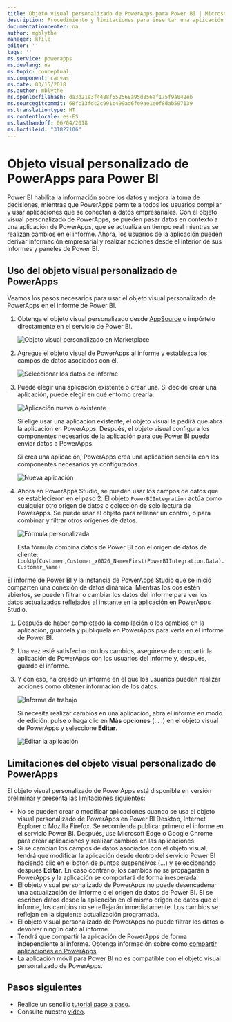 ```yaml
---
title: Objeto visual personalizado de PowerApps para Power BI | Microsoft Docs
description: Procedimiento y limitaciones para insertar una aplicación en la que se usa el mismo origen de datos y se puede filtrar al igual que otros elementos de informe en Power BI
documentationcenter: na
author: mgblythe
manager: kfile
editor: ''
tags: ''
ms.service: powerapps
ms.devlang: na
ms.topic: conceptual
ms.component: canvas
ms.date: 03/15/2018
ms.author: mblythe
ms.openlocfilehash: da3d21e3f4488f552568a95d856af175f9a042eb
ms.sourcegitcommit: 68fc13fdc2c991c499ad6fe9ae1e0f8dab597139
ms.translationtype: HT
ms.contentlocale: es-ES
ms.lasthandoff: 06/04/2018
ms.locfileid: "31827106"
---
```

# <a name="powerapps-custom-visual-for-power-bi"></a>Objeto visual personalizado de PowerApps para Power BI

Power BI habilita la información sobre los datos y mejora la toma de decisiones, mientras que PowerApps permite a todos los usuarios compilar y usar aplicaciones que se conectan a datos empresariales. Con el objeto visual personalizado de PowerApps, se pueden pasar datos en contexto a una aplicación de PowerApps, que se actualiza en tiempo real mientras se realizan cambios en el informe. Ahora, los usuarios de la aplicación pueden derivar información empresarial y realizar acciones desde el interior de sus informes y paneles de Power BI.

## <a name="using-the-powerapps-custom-visual"></a>Uso del objeto visual personalizado de PowerApps

Veamos los pasos necesarios para usar el objeto visual personalizado de PowerApps en el informe de Power BI.

1. Obtenga el objeto visual personalizado desde [AppSource](https://appsource.microsoft.com/product/power-bi-visuals/WA104381378?tab=Overview) o impórtelo directamente en el servicio de Power BI.

    ![Objeto visual personalizado en Marketplace](./media/powerapps-custom-visual/powerapps-store.png) 

1. Agregue el objeto visual de PowerApps al informe y establezca los campos de datos asociados con él.

    ![Seleccionar los datos de informe](./media/powerapps-custom-visual/add-visual-set-data.png)

1. Puede elegir una aplicación existente o crear una. Si decide crear una aplicación, puede elegir en qué entorno crearla.

    ![Aplicación nueva o existente](./media/powerapps-custom-visual/create-new-or-choose-app.png)

    Si elige usar una aplicación existente, el objeto visual le pedirá que abra la aplicación en PowerApps. Después, el objeto visual configura los componentes necesarios de la aplicación para que Power BI pueda enviar datos a PowerApps.

    Si crea una aplicación, PowerApps crea una aplicación sencilla con los componentes necesarios ya configurados.

    ![Nueva aplicación](./media/powerapps-custom-visual/new-app.png)

1. Ahora en PowerApps Studio, se pueden usar los campos de datos que se establecieron en el paso 2. El objeto `PowerBIIntegration` actúa como cualquier otro origen de datos o colección de solo lectura de PowerApps. Se puede usar el objeto para rellenar un control, o para combinar y filtrar otros orígenes de datos.

    ![Fórmula personalizada](./media/powerapps-custom-visual/custom-formula.png)

    Esta fórmula combina datos de Power BI con el origen de datos de cliente: `LookUp(Customer,Customer_x0020_Name=First(PowerBIIntegration.Data).Customer_Name)`

 El informe de Power BI y la instancia de PowerApps Studio que se inició comparten una conexión de datos dinámica. Mientras los dos estén abiertos, se pueden filtrar o cambiar los datos del informe para ver los datos actualizados reflejados al instante en la aplicación en PowerApps Studio.

1. Después de haber completado la compilación o los cambios en la aplicación, guárdela y publíquela en PowerApps para verla en el informe de Power BI.

1. Una vez esté satisfecho con los cambios, asegúrese de compartir la aplicación de PowerApps con los usuarios del informe y, después, guarde el informe.

1. Y con eso, ha creado un informe en el que los usuarios pueden realizar acciones como obtener información de los datos.

    ![Informe de trabajo](./media/powerapps-custom-visual/working-report.gif)

    Si necesita realizar cambios en una aplicación, abra el informe en modo de edición, pulse o haga clic en **Más opciones** (**. . .**) en el objeto visual de PowerApps y seleccione **Editar**.

    ![Editar la aplicación](./media/powerapps-custom-visual/edit-app.png)

## <a name="limitations-of-the-powerapps-custom-visual"></a>Limitaciones del objeto visual personalizado de PowerApps

El objeto visual personalizado de PowerApps está disponible en versión preliminar y presenta las limitaciones siguientes:

- No se pueden crear o modificar aplicaciones cuando se usa el objeto visual personalizado de PowerApps en Power BI Desktop, Internet Explorer o Mozilla Firefox. Se recomienda publicar primero el informe en el servicio Power BI. Después, use Microsoft Edge o Google Chrome para crear aplicaciones y realizar cambios en las aplicaciones.
- Si se cambian los campos de datos asociados con el objeto visual, tendrá que modificar la aplicación desde dentro del servicio Power BI haciendo clic en el botón de puntos suspensivos (...) y seleccionando después **Editar**. En caso contrario, los cambios no se propagarán a PowerApps y la aplicación se comportará de forma inesperada.
- El objeto visual personalizado de PowerApps no puede desencadenar una actualización del informe o el origen de datos de Power BI. Si se escriben datos desde la aplicación en el mismo origen de datos que el informe, los cambios no se reflejarán inmediatamente. Los cambios se reflejan en la siguiente actualización programada.
- El objeto visual personalizado de PowerApps no puede filtrar los datos o devolver ningún dato al informe.
- Tendrá que compartir la aplicación de PowerApps de forma independiente al informe. Obtenga información sobre cómo [compartir aplicaciones en PowerApps](share-app.md).
- La aplicación móvil para Power BI no es compatible con el objeto visual personalizado de PowerApps.

## <a name="next-steps"></a>Pasos siguientes

* Realice un sencillo [tutorial paso a paso](embed-powerapps-powerbi.md).
* Consulte nuestro [vídeo](https://aka.ms/powerappscustomvisualvideo).